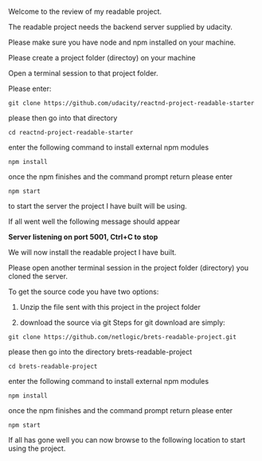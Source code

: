 Welcome to the review of my readable project.

The readable project needs the backend server supplied by udacity.

Please make sure you have node and npm installed on your machine.

Please create a project folder (directoy) on your machine

Open a terminal session to that project folder.

Please enter:

```git clone https://github.com/udacity/reactnd-project-readable-starter```

please then go into that directory

```cd reactnd-project-readable-starter```

enter the following command to install external npm modules

```npm install```

once the npm finishes and the command prompt return please enter

```npm start```

to start the server the project I have built will be using.

If all went well the following message should appear

__Server listening on port 5001, Ctrl+C to stop__

We will now install the readable project I have built.


Please open another terminal session in the project folder (directory) you
cloned the server.

To get the source code you have two options:

1. Unzip the file sent with this project in the project folder

2. download the source via git
  Steps for git download are simply:

  ```git clone https://github.com/netlogic/brets-readable-project.git```

please then go into the directory brets-readable-project

```cd brets-readable-project```

enter the following command to install external npm modules

```npm install```

once the npm finishes and the command prompt return please enter

```npm start```

If all has gone well you can now browse to the following location
to start using the project.

